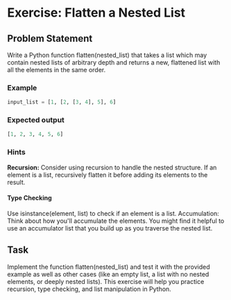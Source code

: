 # Exercise: Flatten a Nested List

## Problem Statement

Write a Python function flatten(nested_list) that takes a list which may contain nested lists of arbitrary depth and returns a new, flattened list with all the elements in the same order.

### Example

```python
input_list = [1, [2, [3, 4], 5], 6]
```

### Expected output

```python
[1, 2, 3, 4, 5, 6]
````

### Hints

**Recursion:**
Consider using recursion to handle the nested structure. If an element is a list, recursively flatten it before adding its elements to the result.

#### Type Checking

Use isinstance(element, list) to check if an element is a list.
Accumulation:
Think about how you'll accumulate the elements. You might find it helpful to use an accumulator list that you build up as you traverse the nested list.

## Task

Implement the function flatten(nested_list) and test it with the provided example as well as other cases (like an empty list, a list with no nested elements, or deeply nested lists). This exercise will help you practice recursion, type checking, and list manipulation in Python.
